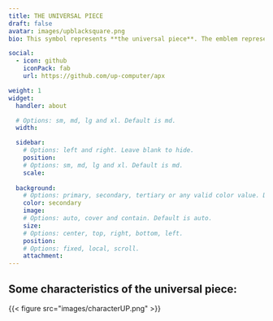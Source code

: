 ```yaml
---
title: THE UNIVERSAL PIECE
draft: false
avatar: images/upblacksquare.png
bio: This symbol represents **the universal piece**. The emblem representing the universal piece is a symbol that combines the iconic peace sign with additional elements to convey the concept of unity and connection. At the top of the symbol, there is a 'U' shape overlaying a 'W', which is integrated into the peace sign. The 'U' stands for "universal," and its tips extend upward from the peace symbol, while the lower curve extends downward past the bottom of the peace sign. This design suggests that the universal piece is the union of all world pieces, symbolizing the inclusive and continuous process of the universal piece computer that hosts it. This symbol is trademarked, but not registered.

social:
  - icon: github
    iconPack: fab
    url: https://github.com/up-computer/apx

weight: 1
widget:
  handler: about

  # Options: sm, md, lg and xl. Default is md.
  width:

  sidebar:
    # Options: left and right. Leave blank to hide.
    position:
    # Options: sm, md, lg and xl. Default is md.
    scale:
  
  background:
    # Options: primary, secondary, tertiary or any valid color value. Default is primary.
    color: secondary
    image:
    # Options: auto, cover and contain. Default is auto.
    size:
    # Options: center, top, right, bottom, left.
    position:
    # Options: fixed, local, scroll.
    attachment: 
---
```


## Some characteristics of the universal piece:

{{< figure src="images/characterUP.png" >}}


